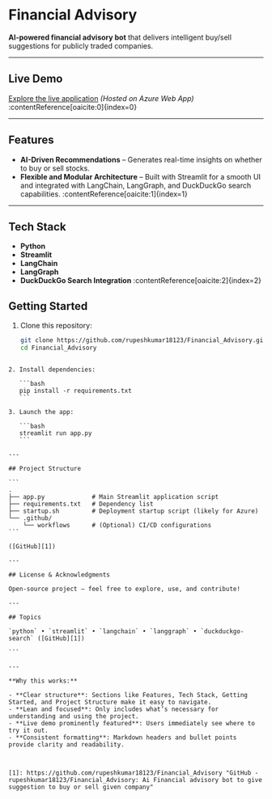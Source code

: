 
# Financial Advisory

**AI-powered financial advisory bot** that delivers intelligent buy/sell suggestions for publicly traded companies.

---



## Live Demo

[Explore the live application](https://ai-financial-advisory-crchgje8bsb5chhg.centralindia-01.azurewebsites.net/) *(Hosted on Azure Web App)* :contentReference[oaicite:0]{index=0}

---

## Features

- **AI-Driven Recommendations** – Generates real-time insights on whether to buy or sell stocks.
- **Flexible and Modular Architecture** – Built with Streamlit for a smooth UI and integrated with LangChain, LangGraph, and DuckDuckGo search capabilities. :contentReference[oaicite:1]{index=1}

---

## Tech Stack

- **Python**
- **Streamlit**
- **LangChain**
- **LangGraph**
- **DuckDuckGo Search Integration** :contentReference[oaicite:2]{index=2}



## Getting Started

1. Clone this repository:
   ```bash
   git clone https://github.com/rupeshkumar18123/Financial_Advisory.git
   cd Financial_Advisory
````

2. Install dependencies:

   ```bash
   pip install -r requirements.txt
   ```

3. Launch the app:

   ```bash
   streamlit run app.py
   ```

---

## Project Structure

```
.
├── app.py             # Main Streamlit application script
├── requirements.txt   # Dependency list
├── startup.sh         # Deployment startup script (likely for Azure)
└── .github/
    └── workflows      # (Optional) CI/CD configurations
```

([GitHub][1])

---

## License & Acknowledgments

Open-source project — feel free to explore, use, and contribute!

---

## Topics

`python` • `streamlit` • `langchain` • `langgraph` • `duckduckgo-search` ([GitHub][1])

```

---

**Why this works:**

- **Clear structure**: Sections like Features, Tech Stack, Getting Started, and Project Structure make it easy to navigate.
- **Lean and focused**: Only includes what’s necessary for understanding and using the project.
- **Live demo prominently featured**: Users immediately see where to try it out.
- **Consistent formatting**: Markdown headers and bullet points provide clarity and readability.



[1]: https://github.com/rupeshkumar18123/Financial_Advisory "GitHub - rupeshkumar18123/Financial_Advisory: Ai Financial advisory bot to give suggestion to buy or sell given company"
